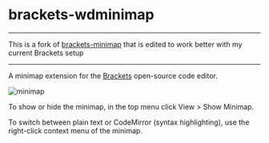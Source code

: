 brackets-wdminimap
==================

---

This is a fork of [brackets-minimap](https://github.com/websiteduck/brackets-wdminimap) that is edited to work better with my current Brackets setup

---

A minimap extension for the <a href="http://www.brackets.io">Brackets</a> open-source code editor.

![minimap](https://raw.github.com/zorgzerg/brackets-minimap/master/brackets-minimap.png)

To show or hide the minimap, in the top menu click View > Show Minimap.

To switch between plain text or CodeMirror (syntax highlighting), use the right-click context menu of the minimap.

